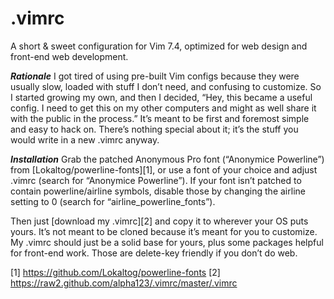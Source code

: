.vimrc
======

A short & sweet configuration for Vim 7.4, optimized for web design and front-end web development.

***Rationale***
I got tired of using pre-built Vim configs because they were usually slow, loaded with stuff I don’t need, and confusing to customize. So I started growing my own, and then I decided, “Hey, this became a useful config. I need to get this on my other computers and might as well share it with the public in the process.”
It’s meant to be first and foremost simple and easy to hack on. There’s nothing special about it; it’s the stuff you would write in a new .vimrc anyway.

***Installation***
Grab the patched Anonymous Pro font (“Anonymice Powerline”) from [Lokaltog/powerline-fonts][1], or use a font of your choice and adjust .vimrc (search for “Anonymice Powerline”). If your font isn’t patched to contain powerline/airline symbols, disable those by changing the airline setting to 0 (search for “airline_powerline_fonts”).

Then just [download my .vimrc][2] and copy it to wherever your OS puts yours. It’s not meant to be cloned because it’s meant for you to customize. My .vimrc should just be a solid base for yours, plus some packages helpful for front-end work. Those are delete-key friendly if you don’t do web.

[1] https://github.com/Lokaltog/powerline-fonts
[2] https://raw2.github.com/alpha123/.vimrc/master/.vimrc
